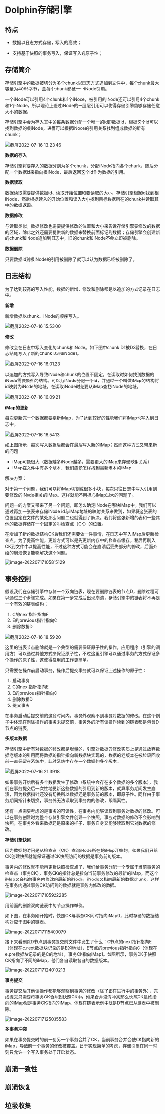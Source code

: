 # Dolphin存储引擎

## 特点

* 数据以日志方式存储，写入的高效；

* 支持基于快照的事务写入，保证写入的原子性；

## 存储简介

存储引擎中的数据被切分为多个chunk以日志方式追加到文件中，每个chunk最大容量为4096字节，且每个chunk都被一个iNode引用。

一个iNode可以引用4个chunk和1个iNode，被引用的iNode还可以引用4个chunk和1个iNode，所以理论上通过iNode的一层层引用可以使得存储引擎能够存储任意大小的数据。

存储引擎中会为存入其中的每条数据分配一个唯一的id即数据id，根据这个id可以找到数据的根iNode，进而可以根据iNode的引用关系找到组成数据的所有chunk；

![截屏2022-07-16 13.23.46](assets/%E6%88%AA%E5%B1%8F2022-07-16%2013.23.46.png)

**数据的存入**

存储引擎将要存入的数据分割为多个chunk，分配iNode指向各个chunk，随后分配一个数据id来指向根iNode，最后返回这个id作为数据的引用。

**数据读取**

数据读取需要提供数据id、读取开始位置和要读取的大小，存储引擎根据id找到根iNode，然后根据读入的开始位置和读入大小找到目标数据所在的chunk并读取其中的数据返回。

**数据修改**

与读取类似，数据修改也需要提供修改的位置和大小来告诉存储引擎要修改的数据的区域，除此之外还需要提供新的数据来替换前面标记的数据；存储引擎会创建新的chunk和iNode追加到日志中，旧的chunk和iNode不会立即被删除。

**数据删除**

只要数据id到根iNode的引用被删除了就可以认为数据已经被删除了。



## 日志结构

为了达到较高的写入性能，数据的新增、修改和删除都是以追加的方式记录在日志中。

**新增**

新增数据以chunk、iNode的顺序写入。

![截屏2022-07-16 15.53.00](assets/%E6%88%AA%E5%B1%8F2022-07-16%2015.53.00.png)

**修改**

修改会在日志中写入变化的chunk和iNode。如下图中chunk D1被D3替换，在日志结尾写入了新的chunk D3和iNode1。

![截屏2022-07-16 16.01.23](assets/%E6%88%AA%E5%B1%8F2022-07-16%2016.01.23.png)

以追加的方式写入导致iNode和chunk的位置不固定，在读取时如何找到数据的iNode需要额外的结构。可以为iNode分配一个id，并通过一个叫做iMap的结构将id映射为iNode的地址，在读取iNode时先要从iMap查找iNode的地址。

![截屏2022-07-16 16.09.21](assets/%E6%88%AA%E5%B1%8F2022-07-16%2016.09.21.png)

**iMap的更新**

每次更新完一个数据都要更新iMap，为了达到较好的性能我们将iMap也写入到日志中。

![截屏2022-07-16 16.54.13](assets/%E6%88%AA%E5%B1%8F2022-07-16%2016.54.13.png)

如上图所示，每次写入数据后都会在最后写入新的iMap；然而这种方式又带来新的问题

* iMap可能很大（数据越多iNode越多，需要更大的iMap来存储映射关系）
* iMap在文件中有多个版本，我们应该怎样找到最新版本的iMap

解决方案：

对于第一个问题，我们可以将iMap切割成很多小块，每次只往日志中写入引用到要修改的iNode相关的iMap。这样就能不用担心iMap过大的问题了。

问题一的方案又带来了另一个问题，即怎么确定iNode在哪块iMap中。我们可以通过再加一张表来存储iNode id与iMap地址的映射关系来做到，如果将这张表的位置固定在文件的某处那么问题二也就得到了解决。我们将这张新增的表和一些其他的数据存储在一个固定的叫检查点（CK）的位置。

在增加了新的数据结构CK后我们还需要做一件事情，在日志中写入iMap后更新检查点。为了提高性能，更新方式可以是先更新内存中的检查点缓存，稍后再刷入CK到文件中以提高性能，不过这种方式可能会在崩溃后丢失部分的修改，后面介绍的崩溃恢复能够解决这个问题。

![image-20220717105815129](assets/image-20220717105815129.png)



## 事务控制

假设我们在存储引擎中存储一个双向链表，现在要删除链表的节点D，删除过程可以通过三个步骤完成。如果在第一步完成后出现崩溃，存储引擎中的链表将不再是一个有效的链表结构；

1. C的next指针指向E
2. E的previous指针指向C
3. 删除数据D

![截屏2022-07-16 18.59.20](assets/%E6%88%AA%E5%B1%8F2022-07-16%2018.59.20.png)

这里的链表节点删除就是一个典型的需要保证原子性的操作，应用程序（引擎的调用方）可以通过其他方式来保证原子性，不过这里引擎可以通过事务的方式保证多个操作的原子性，这使得应用的工作更简单。

只需要在操作前启动事务，操作后提交事务就可以保证上述操作的原子性：

1. 启动事务
2. C的next指针指向E
3. E的previous指针指向C
4. 删除数据D
5. 提交事务

在事务启动后提交前的这段时间内，事务外观察不到事务对数据的修改。在这个例子中体现在删除操作的事务未提交前，事务外的所有读操作读到的链表都是包含D节点的链表。

**多版本数据**

存储引擎中所有对数据的修改都是增量的，引擎对数据的修改实质上是通过放弃数据老版本的引用而将数据的指针指向新数据块实现的，数据的老版本在被垃圾回收前一直保留在系统中，此时系统中存在一个数据的多个版本。

![截屏2022-07-16 21.39.18](assets/%E6%88%AA%E5%B1%8F2022-07-16%2021.39.18.png)

如果事务开始后有多个数据发生了修改（系统中会存在多个数据的多个版本），我们在事务提交后一次性地更新这些数据的引用到新的版本，就算事务期间发生崩溃，因为数据指针还没有切换所以数据还是事务前的版本，即原子性。同样由于事务期间指针未切换，事务外无法读取到事务内的修改，即隔离性。

还有一点需要考虑的是事务的可读性，在事务内能够读取到事务对数据的修改。可以在事务创建时为整个存储引擎文件创建一个快照，事务对数据的修改不会影响到快照，在事务外看来数据还是原来的样子，事务自身又能够读取到它对数据的修改。

**存储引擎快照**

因为数据的访问是从检查点（CK）查询iNode所在的iMap开始的，如果我们只给CK创建快照就能保证通过CK快照访问的数据是事务前的版本。

事务内的修改就不能再更新快照检查点了，我们给事务分配一个专属于当前事务的检查点（事务CK），事务CK的指针总是指向当前事务修改的最新的iMap，而这个iMap又会指向事务内修改的最新的iNode，iNode又指向最新的数据chunk，这样在事务内通过事务CK访问到的数据就是事务内修改的数据。

![image-20220717105922285](assets/image-20220717105922285.png)

用前面的删除双向链表中的节点操作举例。

如下图，在事务刚开始时，快照CK与事务CK同时指向iMap0，此时存储的数据结构对应于图中的链表。

![image-20220717115400079](assets/image-20220717115400079.png)

接下来看删除D节点到事务提交前文件中发生了什么：C节点的next指针指向E（体现在c.next数据块记录的是E的地址），E节点的previous指针指向C（体现在e.pre数据块记录的是C的地址），事务CK指向iMap1。如图所示，事务CK于快照CK指向了不同的iMap，他们各自读取各自的数据版本。

![image-20220717124010213](assets/image-20220717124010213.png)

**事务提交**

事务提交后其他读操作都能够观察到事务的修改（除了正在进行中的事务外），完成提交只需要将事务CK合并到快照CK中，如果合并没有冲突那么快照CK最终指向的iMap就是事务CK指向的iMap。体现在链表示例中就是D节点已从链表中被删除。

![image-20220717125035583](assets/image-20220717125035583.png)

**多事务冲突**

如果在事务提交时的前一刻另一个事务合并了CK，当前事务合并会使CK指向新的iMap，导致前一个事务的修改被覆盖。出于实现简单的考虑，存储引擎在同一时刻只允许一个写入事务处于开启状态。

## 崩溃一致性



## 崩溃恢复



## 垃圾收集



